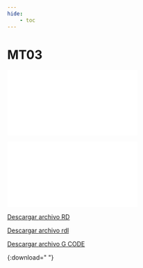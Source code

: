 ```yaml
---
hide:
    - toc
---
```


# MT03

![CECILIA_BARRAN_MT03.rd](../archivos/CECILIA_BARRAN_MT03.rd)

![CECILIA_BARRAN_MT03_CORTE.rld](../archivos/CECILIA_BARRAN_MT03_CORTE.rld)

<a href="(../docs/archivos/CECILIA_BARRAN_MT03.rd)" >Descargar <span>archivo RD</span> </a>

<a href="(../archivos/CECILIA_BARRAN_MT03_CORTE.rld)" >Descargar <span>archivo rdl</span> </a>
 
 <a Href="">Descargar <span>archivo G CODE</span> </a>

 {:download="  "}